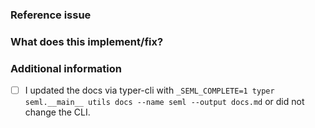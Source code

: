 <!--
Thank you for contributing a pull request!
Please name and describe your PR as you would write a
commit message.
-->

### Reference issue
<!--Example: Closes gh-WXYZ.-->


### What does this implement/fix?
<!--Please explain your changes.-->


### Additional information
<!--Any additional information you think is important.-->
<!--Install the typer-cli from https://github.com/tiangolo/typer-cli
At the time of writing, the official typer-cli does not support newer typer versions.
Instead, please use https://github.com/n-gao/typer-cli/tree/relaxed_0_9 -->
- [ ] I updated the docs via typer-cli with `_SEML_COMPLETE=1 typer seml.__main__ utils docs --name seml --output docs.md` or did not change the CLI.
